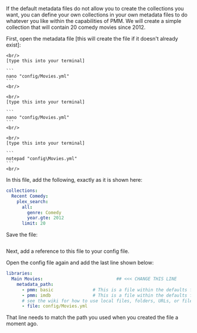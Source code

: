 If the default metadata files do not allow you to create the collections you want, you can define your own collections in your own metadata files to do whatever you like within the capabilities of PMM.  We will create a simple collection that will contain 20 comedy movies since 2012.

First, open the metadata file [this will create the file if it doesn't already exist]:

````{tab} Linux
<br/>
[type this into your terminal]

```
nano "config/Movies.yml"
```
<br/>
````
````{tab} OS X:
<br/>
[type this into your terminal]

```
nano "config/Movies.yml"
```
<br/>
````
````{tab} Windows:
<br/>
[type this into your terminal]

```
notepad "config\Movies.yml"
```
<br/>
````

In this file, add the following, exactly as it is shown here:

```yaml
collections:
  Recent Comedy:
    plex_search:
      all:
        genre: Comedy
        year.gte: 2012
      limit: 20
```

Save the file:

```{include} wt/wt-save.md
```

Next, add a reference to this file to your config file.

Open the config file again and add the last line shown below:

```yaml
libraries:
  Main Movies:                            ## <<< CHANGE THIS LINE
    metadata_path:
      - pmm: basic               # This is a file within the defaults folder in the Repository
      - pmm: imdb                # This is a file within the defaults folder in the Repository
      # see the wiki for how to use local files, folders, URLs, or files from git
      - file: config/Movies.yml
```

That line needs to match the path you used when you created the file a moment ago.